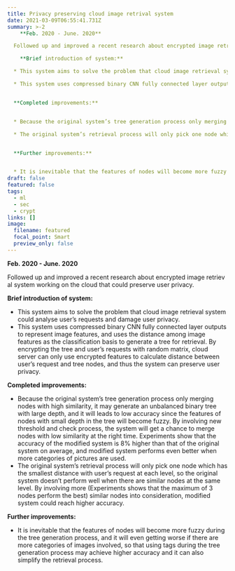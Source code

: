 ```yaml
---
title: Privacy preserving cloud image retrival system
date: 2021-03-09T06:55:41.731Z
summary: >-2
    **Feb. 2020 - June. 2020**

  Followed up and improved a recent research about encrypted image retrieval system working on the cloud that could preserve user privacy.

    **Brief introduction of system:**

  * This system aims to solve the problem that cloud image retrieval system could analyse user’s requests and damage user privacy.

  * This system uses compressed binary CNN fully connected layer outputs to represent image features, and uses the distance among image features as the classification basis to generate a tree for retrieval. By encrypting the tree and user’s requests with random matrix, cloud server can only use encrypted features to calculate distance between user’s request and tree nodes, and thus the system can preserve user privacy.


  **Completed improvements:**


  * Because the original system’s tree generation process only merging nodes with high similarity, it may generate an unbalanced binary tree with large depth, and it will leads to low accuracy since the features of nodes with small depth in the tree will become fuzzy. By involving new threshold and check process, the system will get a chance to merge nodes with low similarity at the right time. Experiments show that the accuracy of the modified system is 8% higher than that of the original system on average, and modified system performs even better when more categories of pictures are used.

  * The original system’s retrieval process will only pick one node which has the smallest distance with user’s request at each level, so the original system doesn’t perform well when there are similar nodes at the same level. By involving more (Experiments shows that the maximum of 3 nodes perform the best) similar nodes into consideration, modified system could reach higher accuracy.


  **Further improvements:**


  * It is inevitable that the features of nodes will become more fuzzy during the tree generation process, and it will even getting worse if there are more categories of images involved, so that using tags during the tree generation process may achieve higher accuracy and it can also simplify the retrieval process.
draft: false
featured: false
tags:
  - ml
  - sec
  - crypt
links: []
image:
  filename: featured
  focal_point: Smart
  preview_only: false
---
```

  **Feb. 2020 - June. 2020**

Followed up and improved a recent research about encrypted image retrieval system working on the cloud that could preserve user privacy.

  **Brief introduction of system:**

* This system aims to solve the problem that cloud image retrieval system could analyse user’s requests and damage user privacy.
* This system uses compressed binary CNN fully connected layer outputs to represent image features, and uses the distance among image features as the classification basis to generate a tree for retrieval. By encrypting the tree and user’s requests with random matrix, cloud server can only use encrypted features to calculate distance between user’s request and tree nodes, and thus the system can preserve user privacy.

**Completed improvements:**

* Because the original system’s tree generation process only merging nodes with high similarity, it may generate an unbalanced binary tree with large depth, and it will leads to low accuracy since the features of nodes with small depth in the tree will become fuzzy. By involving new threshold and check process, the system will get a chance to merge nodes with low similarity at the right time. Experiments show that the accuracy of the modified system is 8% higher than that of the original system on average, and modified system performs even better when more categories of pictures are used.
* The original system’s retrieval process will only pick one node which has the smallest distance with user’s request at each level, so the original system doesn’t perform well when there are similar nodes at the same level. By involving more (Experiments shows that the maximum of 3 nodes perform the best) similar nodes into consideration, modified system could reach higher accuracy.

**Further improvements:**

* It is inevitable that the features of nodes will become more fuzzy during the tree generation process, and it will even getting worse if there are more categories of images involved, so that using tags during the tree generation process may achieve higher accuracy and it can also simplify the retrieval process.
